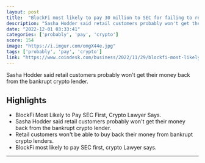 ```yaml
---
layout: post
title:  "BlockFi most likely to pay 30 million to SEC for failing to register the offering and sale of its crypto lending product first. Amongst other creditors “The customers are really at the bottom of the list here.”"
description: "Sasha Hodder said retail customers probably won't get their money back from the bankrupt crypto lender."
date: "2022-12-01 03:33:41"
categories: ['probably', 'pay', 'crypto']
score: 154
image: "https://i.imgur.com/omgX44e.jpg"
tags: ['probably', 'pay', 'crypto']
link: "https://www.coindesk.com/business/2022/11/29/blockfi-most-likely-to-pay-sec-first-crypto-lawyer-says/?outputType=amp"
---
```


Sasha Hodder said retail customers probably won't get their money back from the bankrupt crypto lender.

## Highlights

- BlockFi Most Likely to Pay SEC First, Crypto Lawyer Says.
- Sasha Hodder said retail customers probably won't get their money back from the bankrupt crypto lender.
- Retail customers  won't be able to buy back their money from bankrupt crypto lenders.
- BlockFi most likely to pay SEC first, crypto Lawyer says.

---
